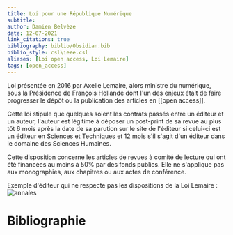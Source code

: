 ```yaml
---
title: Loi pour une République Numérique
subtitle:
author: Damien Belvèze
date: 12-07-2021
link_citations: true
bibliography: biblio/Obsidian.bib
biblio_style: csl\ieee.csl
aliases: [Loi open access, Loi Lemaire]
tags: [open_access]
---
```


Loi présentée en 2016 par Axelle Lemaire, alors ministre du numérique, sous la Présidence de François Hollande dont l'un des enjeux était de faire progresser le dépôt ou la publication des articles en [[open access]]. 

Cette loi stipule que quelques soient les contrats passés entre un éditeur et un auteur, l'auteur est légitime à déposer un post-print de sa revue au plus tôt 6 mois après la date de sa parution sur le site de l'éditeur si celui-ci est un éditeur en Sciences et Techniques et 12 mois s'il s'agit d'un éditeur dans le domaine des Sciences Humaines. 

Cette disposition concerne les articles de revues à comité de lecture qui ont été financées au moins à 50% par des fonds publics. Elle ne s'applique pas aux monographies, aux chapitres ou aux actes de conférence. 

Exemple d'éditeur qui ne respecte pas les dispositions de la Loi Lemaire : 
![annales](annaleshss.jpg)




# Bibliographie
